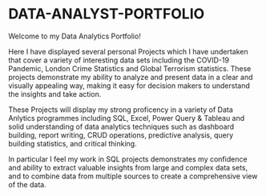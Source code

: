 # DATA-ANALYST-PORTFOLIO

Welcome to my Data Analytics Portfolio! 

Here I have displayed several personal Projects which I have undertaken that cover a variety of interesting data sets including the COVID-19 Pandemic, London Crime Statistics and Global Terrorism statistics. These projects demonstrate my ability to analyze and present data in a clear and visually appealing way, making it easy for decision makers to understand the insights and take action.

These Projects will display my strong proficency in a variety of Data Anlytics programmes including SQL, Excel, Power Query & Tableau and solid understanding of data analytics techniques such as dashboard building, report writing, CRUD operations, predictive analysis, query building statistics, and critical thinking.


In particular I feel my work in SQL projects demonstrates my confidence and ability to extract valuable insights from large and complex data sets, and to combine data from multiple sources to create a comprehensive view of the data.
